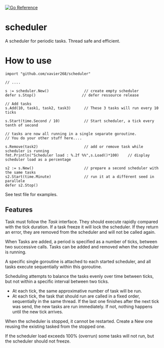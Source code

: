 [![Go Reference](https://pkg.go.dev/badge/github.com/xavier268/scheduler.svg)](https://pkg.go.dev/github.com/xavier268/scheduler)

# scheduler
A scheduler for periodic tasks. Thread safe and efficient.

# How to use

```
import "github.com/xavier268/scheduler"

// ....

s := scheduler.New()                // create empty scheduler
defer s.Stop()                     // defer ressource release

// Add tasks
s.Add(10, task1, task2, task3)      // These 3 tasks will run every 10 ticks

s.Start(time.Second / 10)           // Start scheduler, a tick every tenth of second

// tasks are now all running in a single separate goroutine. 
// You do your other stuff here....

s.Remove(task2)                     // add or remove task while scheduler is running
fmt.Println("Scheduler load : %.2f %%",s.Load()*100)    // display scheduler load as a percentage

s2 := s.New()                       // prepare a second scheduler with the same tasks
s2.Start(time.Minute)               // run it at a différent seed in parallele
defer s2.Stop()

```

See test file for examples.


## Features

Task must follow the *Task* interface. They should execute rapidly compared with the tick duration. If a task freeze it will lock the scheduler.
If they return an error, they are removed from the scheduler and will not be called again.

When Tasks are added, a period is specified as a number of ticks, between two successive calls.
Tasks can be added and removed when the scheduler is running.

A specific single goroutine is attached to each started scheduler, and all tasks execute sequentially within this goroutine.

Scheduling attempts to balance the tasks evenly over time between ticks, but not within a specific interval between two ticks.

* At each tick, the same approximative number of task will be run.
* At each tick, the task that should run are called in a fixed order, sequentially in the same thread. If the last one finishes after the next tick was send, the new tasks are run immediately. If not, nothing happens until the new tick arrives.

When the scheduler is stopped, it cannot be restarted. Create a New one reusing the existing tasked from the stopped one.

If the scheduler load exceeds 100% (overrun) some tasks will not run, but the scheduler should not freeze.
